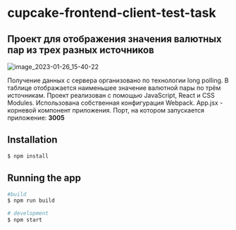 # cupcake-frontend-client-test-task
## Проект для отображения значения валютных пар из трех разных источников

![image_2023-01-26_15-40-22](https://user-images.githubusercontent.com/101048709/214846159-2d0441cd-0d29-4336-93d0-e7c7a2a696e2.png)


Получение данных с сервера организовано по технологии long polling. В таблице отображается наименьшее значение валютной пары по трём источникам.
Проект реализован с помощью JavaScript, React и CSS Modules. Использована собственная конфигурация Webpack.
App.jsx - корневой компонент приложения. Порт, на котором запускается приложение: <b>3005</b>

## Installation

```bash
$ npm install
```

## Running the app

```bash
#build
$ npm run build

# development
$ npm start
```
